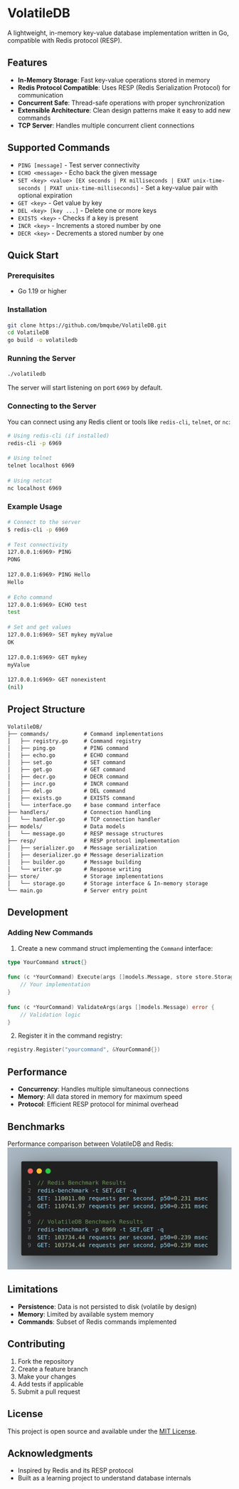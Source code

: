 # VolatileDB

A lightweight, in-memory key-value database implementation written in Go, compatible with Redis protocol (RESP).

## Features

- **In-Memory Storage**: Fast key-value operations stored in memory
- **Redis Protocol Compatible**: Uses RESP (Redis Serialization Protocol) for communication
- **Concurrent Safe**: Thread-safe operations with proper synchronization
- **Extensible Architecture**: Clean design patterns make it easy to add new commands
- **TCP Server**: Handles multiple concurrent client connections

## Supported Commands

- `PING [message]` - Test server connectivity
- `ECHO <message>` - Echo back the given message
- `SET <key> <value> [EX seconds | PX milliseconds | EXAT unix-time-seconds | PXAT unix-time-milliseconds]` - Set a key-value pair with optional expiration
- `GET <key>` - Get value by key
- `DEL <key> [key ...]` - Delete one or more keys
- `EXISTS <key>` - Checks if a key is present
- `INCR <key>` - Increments a stored number by one
- `DECR <key>` - Decrements a stored number by one



## Quick Start

### Prerequisites

- Go 1.19 or higher

### Installation

```bash
git clone https://github.com/bmqube/VolatileDB.git
cd VolatileDB
go build -o volatiledb
```

### Running the Server

```bash
./volatiledb
```

The server will start listening on port `6969` by default.

### Connecting to the Server

You can connect using any Redis client or tools like `redis-cli`, `telnet`, or `nc`:

```bash
# Using redis-cli (if installed)
redis-cli -p 6969

# Using telnet
telnet localhost 6969

# Using netcat
nc localhost 6969
```

### Example Usage

```bash
# Connect to the server
$ redis-cli -p 6969

# Test connectivity
127.0.0.1:6969> PING
PONG

127.0.0.1:6969> PING Hello
Hello

# Echo command
127.0.0.1:6969> ECHO test
test

# Set and get values
127.0.0.1:6969> SET mykey myValue
OK

127.0.0.1:6969> GET mykey
myValue

127.0.0.1:6969> GET nonexistent
(nil)
```

## Project Structure

```
VolatileDB/
├── commands/           # Command implementations
│   ├── registry.go     # Command registry
│   ├── ping.go         # PING command
│   ├── echo.go         # ECHO command
│   ├── set.go          # SET command
│   ├── get.go          # GET command
│   ├── decr.go         # DECR command
│   ├── incr.go         # INCR command
│   ├── del.go          # DEL command
│   ├── exists.go       # EXISTS command
│   └── interface.go    # base command interface
├── handlers/           # Connection handling
│   └── handler.go      # TCP connection handler
├── models/             # Data models
│   └── message.go      # RESP message structures
├── resp/               # RESP protocol implementation
│   ├── serializer.go   # Message serialization
│   ├── deserializer.go # Message deserialization
│   ├── builder.go      # Message building
│   └── writer.go       # Response writing
├── store/              # Storage implementations
│   └── storage.go      # Storage interface & In-memory storage
└── main.go             # Server entry point
```

## Development

### Adding New Commands

1. Create a new command struct implementing the `Command` interface:

```go
type YourCommand struct{}

func (c *YourCommand) Execute(args []models.Message, store store.Storage) models.Message {
    // Your implementation
}

func (c *YourCommand) ValidateArgs(args []models.Message) error {
    // Validation logic
}
```

2. Register it in the command registry:

```go
registry.Register("yourcommand", &YourCommand{})
```

## Performance

- **Concurrency**: Handles multiple simultaneous connections
- **Memory**: All data stored in memory for maximum speed
- **Protocol**: Efficient RESP protocol for minimal overhead

## Benchmarks

Performance comparison between VolatileDB and Redis:
![Benchmark Results](benchmark.png)


## Limitations

- **Persistence**: Data is not persisted to disk (volatile by design)
- **Memory**: Limited by available system memory
- **Commands**: Subset of Redis commands implemented

## Contributing

1. Fork the repository
2. Create a feature branch
3. Make your changes
4. Add tests if applicable
5. Submit a pull request

## License

This project is open source and available under the [MIT License](LICENSE).

## Acknowledgments

- Inspired by Redis and its RESP protocol
- Built as a learning project to understand database internals